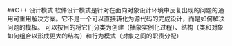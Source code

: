 ##C++ 设计模式
软件设计模式是针对在面向对象设计环境中反复出现的问题的通用可重用解决方案。它不是一个可以直接转化为源代码的完成设计，而是如何解决问题的模板。
可以按目的将它们分类为创建（抽象实例化过程）、结构（类和对象如何组合以形成更大的结构）和行为模式（对象之间的职责分配）
